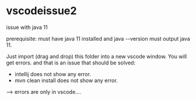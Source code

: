 # vscodeissue2
issue with java 11

prerequisite:
must have java 11 installed and java --version must output java 11.

Just import (drag and drop) this folder into a new vscode window.
You will get errors. and that is an issue that should be solved:
* intellij does not show any error. 
* mvn clean install does not show any error.

--> errors are only in vscode....




